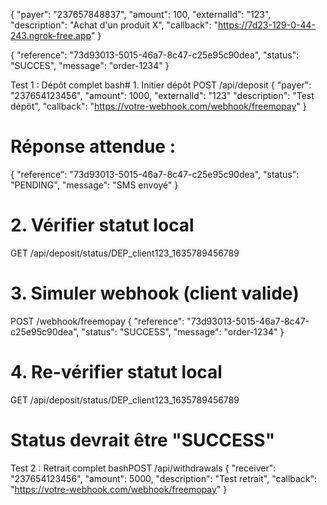 {
  "payer": "237657848837",
  "amount": 100,
  "externalId": "123",
  "description": "Achat d'un produit X",
  "callback": "https://7d23-129-0-44-243.ngrok-free.app"
}


{
  "reference": "73d93013-5015-46a7-8c47-c25e95c90dea",
  "status": "SUCCES",
  "message": "order-1234"
}



Test 1 : Dépôt complet
bash# 1. Initier dépôt
POST /api/deposit
{
  "payer": "237654123456",
  "amount": 1000,
  "externalId": "123"
  "description": "Test dépôt",
  "callback": "https://votre-webhook.com/webhook/freemopay"
}

# Réponse attendue :
{
  "reference": "73d93013-5015-46a7-8c47-c25e95c90dea",
  "status": "PENDING",
  "message": "SMS envoyé"
}

# 2. Vérifier statut local
GET /api/deposit/status/DEP_client123_1635789456789

# 3. Simuler webhook (client valide)
POST /webhook/freemopay
{
  "reference": "73d93013-5015-46a7-8c47-c25e95c90dea",
  "status": "SUCCESS",
  "message": "order-1234"
}

# 4. Re-vérifier statut local
GET /api/deposit/status/DEP_client123_1635789456789

# Status devrait être "SUCCESS"
Test 2 : Retrait complet
bashPOST /api/withdrawals
{
  "receiver": "237654123456",
  "amount": 5000,
  "description": "Test retrait",
  "callback": "https://votre-webhook.com/webhook/freemopay"
}